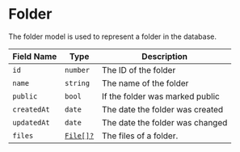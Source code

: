 # Folder

The folder model is used to represent a folder in the database.

| Field Name  | Type                               | Description                     |
| ----------- | ---------------------------------- | ------------------------------- |
| `id`        | `number`                           | The ID of the folder            |
| `name`      | `string`                           | The name of the folder          |
| `public`    | `bool`                             | If the folder was marked public |
| `createdAt` | `date`                             | The date the folder was created |
| `updatedAt` | `date`                             | The date the folder was changed |
| `files`     | [`File[]?`](/docs/api/models/file) | The files of a folder.          |

